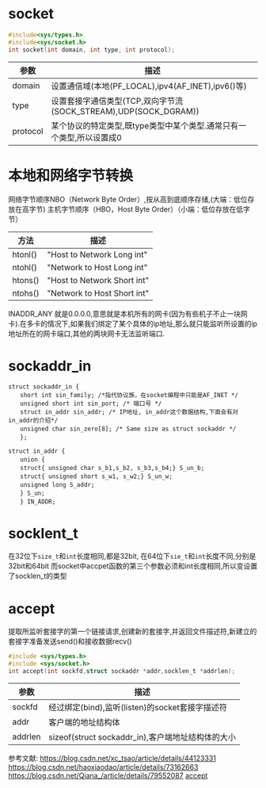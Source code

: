 

# socket
```c
#include<sys/types.h>
#include<sys/socket.h>
int socket(int domain, int type, int protocol);
```
参数|描述
--|--
domain|设置通信域(本地(PF_LOCAL),ipv4(AF_INET),ipv6()等)
type|设置套接字通信类型(TCP,双向字节流(SOCK_STREAM),UDP(SOCK_DGRAM))
protocol|某个协议的特定类型,既type类型中某个类型.通常只有一个类型,所以设置成0


# 本地和网络字节转换
网络字节顺序NBO（Network Byte Order）,按从高到底顺序存储,(大端：低位存放在高字节)
主机字节顺序（HBO，Host Byte Order）（小端：低位存放在低字节）

方法|描述
--|--
htonl()|"Host to Network Long int"     |32Bytes
ntohl()|"Network to Host Long int"    | 32Bytes
htons()|"Host to Network Short int"  |16Bytes
ntohs()|"Network to Host Short int"   |16Bytes


INADDR_ANY 就是0.0.0.0,意思就是本机所有的网卡(因为有些机子不止一块网卡).在多卡的情况下,如果我们绑定了某个具体的ip地址,那么就只能监听所设置的ip地址所在的网卡端口,其他的两块网卡无法监听端口.



# sockaddr_in
```
struct sockaddr_in {
　　short int sin_family; /*指代协议族，在socket编程中只能是AF_INET */
　　unsigned short int sin_port; /* 端口号 */
　　struct in_addr sin_addr; /* IP地址, in_addr这个数据结构,下面会有对in_addr的介绍*/
　　unsigned char sin_zero[8]; /* Same size as struct sockaddr */
　　};

struct in_addr {
　　union {
　　struct{ unsigned char s_b1,s_b2, s_b3,s_b4;} S_un_b;
　　struct{ unsigned short s_w1, s_w2;} S_un_w;
　　unsigned long S_addr;
　　} S_un;
　　} IN_ADDR;
```


# socklent_t
在32位下`size_t`和`int`长度相同,都是32bit,
在64位下`sie_t`和`int`长度不同,分别是32bit和64bit
而socket中accpet函数的第三个参数必须和int长度相同,所以变设置了socklen_t的类型


# accept
提取所监听套接字的第一个链接请求,创建新的套接字,并返回文件描述符,新建立的套接字准备发送send()和接收数据recv()
```c
#include <sys/types.h>
#include <sys/socket.h>
int accept(int sockfd,struct sockaddr *addr,socklen_t *addrlen);
```
参数|描述
--|--
sockfd|经过绑定(bind),监听(listen)的socket套接字描述符
addr|客户端的地址结构体
addrlen|sizeof(struct sockaddr_in),客户端地址结构体的大小


参考文献:
https://blog.csdn.net/xc_tsao/article/details/44123331
https://blog.csdn.net/haoxiaodao/article/details/73162663
https://blog.csdn.net/Qiana_/article/details/79552087
[accept](https://blog.csdn.net/u010144805/article/details/78276659)
